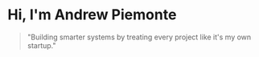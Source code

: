 # Hi, I'm Andrew Piemonte


> "Building smarter systems by treating every project like it's my own startup."
